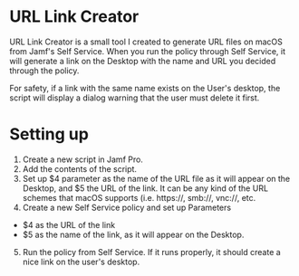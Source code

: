 # URL Link Creator
URL Link Creator is a small tool I created to generate URL files on macOS from Jamf's Self Service. When you run the policy through Self Service, it will generate a link on the Desktop with the name and URL you decided through the policy.

For safety, if a link with the same name exists on the User's desktop, the script will display a dialog warning that the user must delete it first.

# Setting up

1. Create a new script in Jamf Pro. 
2. Add the contents of the script.
3. Set up $4 parameter as the name of the URL file as it will appear on the Desktop, and $5 the URL of the link. It can be any kind of the URL schemes that macOS supports (i.e. https://, smb://, vnc://, etc.
4. Create a new Self Service policy and set up Parameters
- $4 as the URL of the link 
- $5 as the name of the link, as it will appear on the Desktop.
5. Run the policy from Self Service. If it runs properly, it should create a nice link on the user's desktop.

